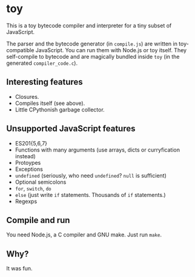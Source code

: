 # toy

This is a toy bytecode compiler and interpreter for a tiny subset of
JavaScript.

The parser and the bytecode generator (in `compile.js`) are written in
toy-compatible JavaScript. You can run them with Node.js or toy
itself. They self-compile to bytecode and are magically bundled inside
`toy` (in the generated `compiler_code.c`).

## Interesting features

- Closures.
- Compiles itself (see above).
- Little CPythonish garbage collector.

## Unsupported JavaScript features

- ES201{5,6,7}
- Functions with many arguments (use arrays, dicts or curryfication
  instead)
- Protoypes
- Exceptions
- `undefined` (seriously, who need `undefined`? `null` is sufficient)
- Optional semicolons
- `for`, `switch`, `do`
- `else` (just write `if` statements. Thousands of `if` statements.)
- Regexps

## Compile and run

You need Node.js, a C compiler and GNU make. Just run `make`.

## Why?

It was fun.

